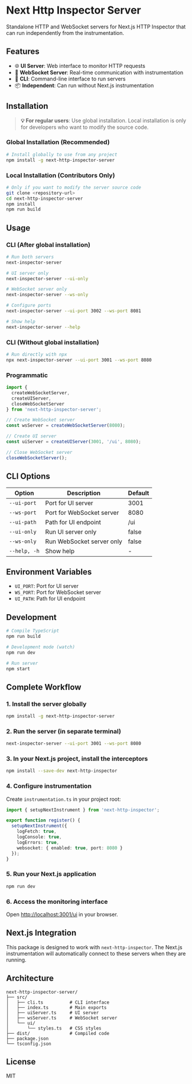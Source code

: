 # Next Http Inspector Server

Standalone HTTP and WebSocket servers for Next.js HTTP Inspector that can run independently from the instrumentation.

## Features

- 🌐 **UI Server**: Web interface to monitor HTTP requests
- 🧩 **WebSocket Server**: Real-time communication with instrumentation
- 🚀 **CLI**: Command-line interface to run servers
- 📦 **Independent**: Can run without Next.js instrumentation

## Installation

> **💡 For regular users**: Use global installation. Local installation is only for developers who want to modify the source code.

### Global Installation (Recommended)

```bash
# Install globally to use from any project
npm install -g next-http-inspector-server
```

### Local Installation (Contributors Only)

```bash
# Only if you want to modify the server source code
git clone <repository-url>
cd next-http-inspector-server
npm install
npm run build
```

## Usage

### CLI (After global installation)

```bash
# Run both servers
next-inspector-server

# UI server only
next-inspector-server --ui-only

# WebSocket server only
next-inspector-server --ws-only

# Configure ports
next-inspector-server --ui-port 3002 --ws-port 8081

# Show help
next-inspector-server --help
```

### CLI (Without global installation)

```bash
# Run directly with npx
npx next-inspector-server --ui-port 3001 --ws-port 8080
```

### Programmatic

```typescript
import { 
  createWebSocketServer, 
  createUIServer, 
  closeWebSocketServer 
} from 'next-http-inspector-server';

// Create WebSocket server
const wsServer = createWebSocketServer(8080);

// Create UI server
const uiServer = createUIServer(3001, '/ui', 8080);

// Close WebSocket server
closeWebSocketServer();
```

## CLI Options

| Option | Description | Default |
|--------|-------------|---------|
| `--ui-port` | Port for UI server | 3001 |
| `--ws-port` | Port for WebSocket server | 8080 |
| `--ui-path` | Path for UI endpoint | /ui |
| `--ui-only` | Run UI server only | false |
| `--ws-only` | Run WebSocket server only | false |
| `--help, -h` | Show help | - |

## Environment Variables

- `UI_PORT`: Port for UI server
- `WS_PORT`: Port for WebSocket server
- `UI_PATH`: Path for UI endpoint

## Development

```bash
# Compile TypeScript
npm run build

# Development mode (watch)
npm run dev

# Run server
npm start
```

## Complete Workflow

### 1. Install the server globally
```bash
npm install -g next-http-inspector-server
```

### 2. Run the server (in separate terminal)
```bash
next-inspector-server --ui-port 3001 --ws-port 8080
```

### 3. In your Next.js project, install the interceptors
```bash
npm install --save-dev next-http-inspector
```

### 4. Configure instrumentation
Create `instrumentation.ts` in your project root:
```typescript
import { setupNextInstrument } from 'next-http-inspector';

export function register() {
  setupNextInstrument({
    logFetch: true,
    logConsole: true,
    logErrors: true,
    websocket: { enabled: true, port: 8080 }
  });
}
```

### 5. Run your Next.js application
```bash
npm run dev
```

### 6. Access the monitoring interface
Open [http://localhost:3001/ui](http://localhost:3001/ui) in your browser.

## Next.js Integration

This package is designed to work with `next-http-inspector`. The Next.js instrumentation will automatically connect to these servers when they are running.

## Architecture

```
next-http-inspector-server/
├── src/
│   ├── cli.ts          # CLI interface
│   ├── index.ts        # Main exports
│   ├── uiServer.ts     # UI server
│   ├── wsServer.ts     # WebSocket server
│   └── ui/
│       └── styles.ts   # CSS styles
├── dist/               # Compiled code
├── package.json
└── tsconfig.json
```

## License

MIT
